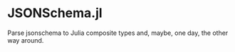 # JSONSchema.jl
Parse jsonschema to Julia composite types and, maybe, one day, the other way around.
